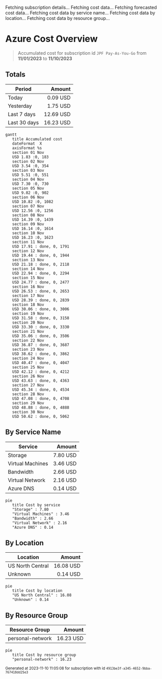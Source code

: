 Fetching subscription details...
Fetching cost data...
Fetching forecasted cost data...
Fetching cost data by service name...
Fetching cost data by location...
Fetching cost data by resource group...
# Azure Cost Overview

> Accumulated cost for subscription id `JPF Pay-As-You-Go` from **11/01/2023** to **11/10/2023**

## Totals

|Period|Amount|
|---|---:|
|Today|0.09 USD|
|Yesterday|1.75 USD|
|Last 7 days|12.69 USD|
|Last 30 days|16.23 USD|

```mermaid
gantt
   title Accumulated cost
   dateFormat  X
   axisFormat %s
   section 01 Nov
   USD 1.83 :0, 183
   section 02 Nov
   USD 3.54 :0, 354
   section 03 Nov
   USD 5.51 :0, 551
   section 04 Nov
   USD 7.30 :0, 730
   section 05 Nov
   USD 9.02 :0, 902
   section 06 Nov
   USD 10.82 :0, 1082
   section 07 Nov
   USD 12.56 :0, 1256
   section 08 Nov
   USD 14.39 :0, 1439
   section 09 Nov
   USD 16.14 :0, 1614
   section 10 Nov
   USD 16.23 :0, 1623
   section 11 Nov
   USD 17.91 : done, 0, 1791
   section 12 Nov
   USD 19.44 : done, 0, 1944
   section 13 Nov
   USD 21.18 : done, 0, 2118
   section 14 Nov
   USD 22.94 : done, 0, 2294
   section 15 Nov
   USD 24.77 : done, 0, 2477
   section 16 Nov
   USD 26.53 : done, 0, 2653
   section 17 Nov
   USD 28.39 : done, 0, 2839
   section 18 Nov
   USD 30.06 : done, 0, 3006
   section 19 Nov
   USD 31.58 : done, 0, 3158
   section 20 Nov
   USD 33.30 : done, 0, 3330
   section 21 Nov
   USD 35.06 : done, 0, 3506
   section 22 Nov
   USD 36.87 : done, 0, 3687
   section 23 Nov
   USD 38.62 : done, 0, 3862
   section 24 Nov
   USD 40.47 : done, 0, 4047
   section 25 Nov
   USD 42.12 : done, 0, 4212
   section 26 Nov
   USD 43.63 : done, 0, 4363
   section 27 Nov
   USD 45.34 : done, 0, 4534
   section 28 Nov
   USD 47.08 : done, 0, 4708
   section 29 Nov
   USD 48.88 : done, 0, 4888
   section 30 Nov
   USD 50.62 : done, 0, 5062
```

## By Service Name

|Service|Amount|
|---|---:|
|Storage|7.80 USD|
|Virtual Machines|3.46 USD|
|Bandwidth|2.66 USD|
|Virtual Network|2.16 USD|
|Azure DNS|0.14 USD|

```mermaid
pie
   title Cost by service
   "Storage" : 7.80
   "Virtual Machines" : 3.46
   "Bandwidth" : 2.66
   "Virtual Network" : 2.16
   "Azure DNS" : 0.14
```

## By Location

|Location|Amount|
|---|---:|
|US North Central|16.08 USD|
|Unknown|0.14 USD|

```mermaid
pie
   title Cost by location
   "US North Central" : 16.08
   "Unknown" : 0.14
```

## By Resource Group

|Resource Group|Amount|
|---|---:|
|personal-network|16.23 USD|

```mermaid
pie
   title Cost by resource group
   "personal-network" : 16.23
```

<sup>Generated at 2023-11-10 11:05:08 for subscription with id `4913be3f-a345-4652-9bba-767418dd25e3`</sup>
